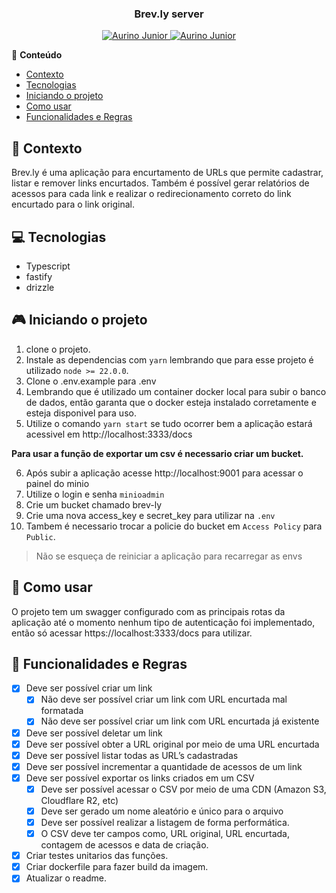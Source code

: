 <div align="center">
   <h3>Brev.ly server</h3>
</div>

<p align="center">
   <a href="https://www.instagram.com/aurigod97/">
      <img alt="Aurino Junior" src="https://img.shields.io/badge/-aurigod97-0390fc?style=flat&logo=Instagram&logoColor=white&color=blue" />
   </a>
    <a href="https://www.linkedin.com/in/aurino-junior-7718a4158/">
      <img alt="Aurino Junior" src="https://img.shields.io/badge/-Aurino%20Junior-0390fc?style=flat&logo=Linkedin&logoColor=white&color=blue" />
   </a>
</p>

📍 **Conteúdo**

- [Contexto](#blue_book-contexto)
- [Tecnologias](#computer-tecnologias)
- [Iniciando o projeto](#video_game-iniciando-o-projeto)
- [Como usar](#beers-como-usar)
- [Funcionalidades e Regras](#page_with_curl-funcionalidades-e-regras)

## :blue_book: Contexto

Brev.ly é uma aplicação para encurtamento de URLs que permite cadastrar, listar e remover links encurtados. Também é possível gerar relatórios de acessos para cada link e realizar o redirecionamento correto do link encurtado para o link original.

## :computer: Tecnologias

- Typescript
- fastify
- drizzle


## :video_game: Iniciando o projeto

1. clone o projeto.
2. Instale as dependencias com `yarn` lembrando que para esse projeto é utilizado `node >= 22.0.0`.
3. Clone o .env.example para .env
4. Lembrando que é utilizado um container docker local para subir o banco de dados, então garanta que o docker esteja instalado corretamente e esteja disponivel para uso.
5. Utilize o comando `yarn start` se tudo ocorrer bem a aplicação estará acessivel em http://localhost:3333/docs

**Para usar a função de exportar um csv é necessario criar um bucket.**

6. Após subir a aplicação acesse http://localhost:9001 para acessar o painel do minio
7. Utilize o login e senha `minioadmin`
8. Crie um bucket chamado brev-ly
9. Crie uma nova access_key e secret_key para utilizar na `.env`
10. Tambem é necessario trocar a policie do bucket em `Access Policy` para `Public`.

> Não se esqueça de reiniciar a aplicação para recarregar as envs

## :beers: Como usar

O projeto tem um swagger configurado com as principais rotas da aplicação até o momento nenhum tipo de autenticação foi implementado, então só acessar https://localhost:3333/docs para utilizar.


## :page_with_curl: Funcionalidades e Regras

- [x]  Deve ser possível criar um link
    - [x]  Não deve ser possível criar um link com URL encurtada mal formatada
    - [x]  Não deve ser possível criar um link com URL encurtada já existente
- [x]  Deve ser possível deletar um link
- [x]  Deve ser possível obter a URL original por meio de uma URL encurtada
- [x]  Deve ser possível listar todas as URL’s cadastradas
- [x]  Deve ser possível incrementar a quantidade de acessos de um link
- [x]  Deve ser possível exportar os links criados em um CSV
    - [x]  Deve ser possível acessar o CSV por meio de uma CDN (Amazon S3, Cloudflare R2, etc)
    - [x]  Deve ser gerado um nome aleatório e único para o arquivo
    - [x]  Deve ser possível realizar a listagem de forma performática.
    - [x]  O CSV deve ter campos como, URL original, URL encurtada, contagem de acessos e data de criação.
- [x] Criar testes unitarios das funções.
- [x] Criar dockerfile para fazer build da imagem.
- [x] Atualizar o readme.

